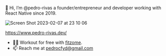 👋 Hi, I’m @pedro-rivas a founder/entrepreneur and developer working with React Native since 2019.

![Screen Shot 2023-02-07 at 23 10 06](https://user-images.githubusercontent.com/68823441/217439873-4e7a691d-5a22-47d1-89a3-52bd734d8eaf.png)

https://www.pedro-rivas.dev/

- 🏋🏻 Workout for free with [fitzome](https://github.com/pedro-rivas/fitzome/tree/dev).
- 📫 Reach me at pedrocfyd@gmail.com
